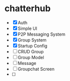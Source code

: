 # chatterhub

- [x] Auth
- [x] Simple UI
- [x] P2P Messaging System
- [x] Group System
- [x] Startup Config
- [ ] CRUD Group
- [ ] Group Model
- [ ] Message
- [ ] Groupchat Screen
- [ ]
